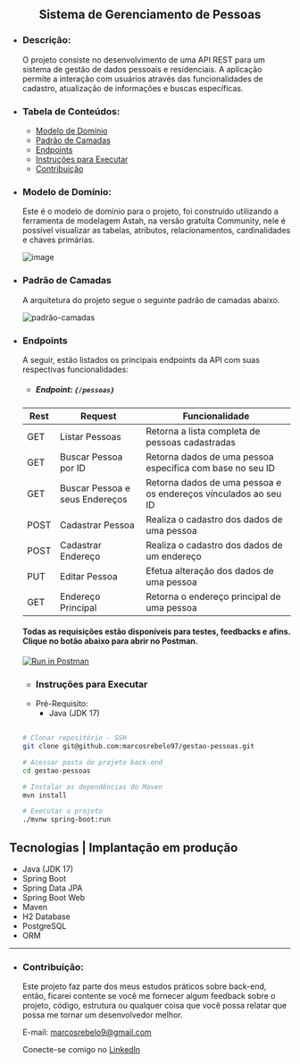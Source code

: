 <h2 align="center"> Sistema de Gerenciamento de Pessoas </h2>
  
  - ### Descrição:
    O projeto consiste no desenvolvimento de uma API REST para um sistema de gestão de dados pessoais e residenciais. A aplicação permite a interação com usuários através das funcionalidades de cadastro, atualização de informações e buscas específicas.
    
  - ### Tabela de Conteúdos:
    - [Modelo de Domínio](#modelo-de-domínio)
    - [Padrão de Camadas](#padrão-de-camadas)
    - [Endpoints](#endpoints)
    - [Instruções para Executar](instruções-para-executar)
    - [Contribuição](#contribuição)
         
  - ### Modelo de Domínio:
    Este é o modelo de domínio para o projeto, foi construído utilizando a ferramenta de modelagem Astah, na versão gratuíta Community, nele é possível visualizar as tabelas, atributos, relacionamentos, cardinalidades e chaves primárias.

      ![image](https://github.com/marcosrebelo97/gestao-pessoas/assets/37541973/a8ba640d-9550-46a6-94b6-8ebd6e17b958)
 
  - ### Padrão de Camadas
    A arquitetura do projeto segue o seguinte padrão de camadas abaixo.

      ![padrão-camadas](https://github.com/marcosrebelo97/gestao-pessoas/assets/37541973/0907b5f5-e025-41e6-a20e-98d233c226cb)

  - ### Endpoints
    A seguir, estão listados os principais endpoints da API com suas respectivas funcionalidades:

    - ##### Endpoint: ``{/pessoas}``
    | Rest  | Request         | Funcionalidade |
    |-------|-----------------| ------- |
    | GET   | Listar Pessoas  | Retorna a lista completa de pessoas cadastradas |
    | GET   | Buscar Pessoa por ID | Retorna dados de uma pessoa específica com base no seu ID |
    | GET   | Buscar Pessoa e seus Endereços | Retorna dados de uma pessoa e os endereços vínculados ao seu ID |
    | POST  | Cadastrar Pessoa | Realiza o cadastro dos dados de uma pessoa |
    | POST  | Cadastrar Endereço | Realiza o cadastro dos dados de um endereço |
    | PUT   | Editar Pessoa | Efetua alteração dos dados de uma pessoa |
    | GET   | Endereço Principal | Retorna o endereço principal de uma pessoa |
    
    #### Todas as requisições estão disponíveis para testes, feedbacks e afins. Clique no botão abaixo para abrir no Postman.
      [![Run in Postman](https://run.pstmn.io/button.svg)](https://god.postman.co/run-collection/19986209-c20edb2e-1be0-4059-a4e2-36cca29e80c7?action=collection%2Ffork&source=rip_markdown&collection-url=entityId%3D19986209-c20edb2e-1be0-4059-a4e2-36cca29e80c7%26entityType%3Dcollection%26workspaceId%3Df3ebd102-7eba-4911-8348-205a6bbb21c6)

     - ### Instruções para Executar
    - Pré-Requisito:
      - Java (JDK 17) </br>
      
    ```bash
   
    # Clonar repositório - SSH
    git clone git@github.com:marcosrebelo97/gestao-pessoas.git
    
    # Acessar pasta do projeto back-end
    cd gestao-pessoas

    # Instalar as dependências do Maven
    mvn install
    
    # Executar o projeto
    ./mvnw spring-boot:run
    ```

  ## Tecnologias | Implantação em produção
  - Java (JDK 17)
  - Spring Boot
  - Spring Data JPA
  - Spring Boot Web
  - Maven
  - H2 Database
  - PostgreSQL
  - ORM

___

  - ### Contribuição:
    Este projeto faz parte dos meus estudos práticos sobre back-end, então, ficarei contente se você me fornecer algum feedback sobre o projeto, código, estrutura ou qualquer coisa que você possa relatar que possa me tornar um desenvolvedor melhor.

    E-mail: [marcosrebelo9@gmail.com](https://mail.google.com/mail/u/0/#inbox)

    Conecte-se comigo no [Linkedln](https://www.linkedin.com/in/marcos-guerreiro-rebelo/)
